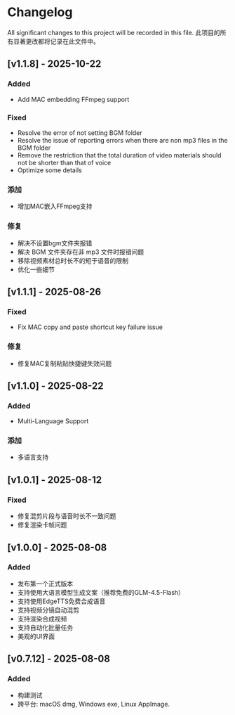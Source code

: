 # Changelog
All significant changes to this project will be recorded in this file.
此项目的所有显著更改都将记录在此文件中。

## [v1.1.8] - 2025-10-22
### Added
- Add MAC embedding FFmpeg support
### Fixed
- Resolve the error of not setting BGM folder
- Resolve the issue of reporting errors when there are non mp3 files in the BGM folder
- Remove the restriction that the total duration of video materials should not be shorter than that of voice
- Optimize some details
### 添加
- 增加MAC嵌入FFmpeg支持
### 修复
- 解决不设置bgm文件夹报错
- 解决 BGM 文件夹存在非 mp3 文件时报错问题
- 移除视频素材总时长不的短于语音的限制
- 优化一些细节


## [v1.1.1] - 2025-08-26
### Fixed
- Fix MAC copy and paste shortcut key failure issue
### 修复
- 修复MAC复制粘贴快捷键失效问题

## [v1.1.0] - 2025-08-22
### Added
- Multi-Language Support
### 添加
- 多语言支持

## [v1.0.1] - 2025-08-12
### Fixed
- 修复混剪片段与语音时长不一致问题
- 修复渲染卡帧问题

## [v1.0.0] - 2025-08-08
### Added
- 发布第一个正式版本
- 支持使用大语言模型生成文案（推荐免费的GLM-4.5-Flash）
- 支持使用EdgeTTS免费合成语音
- 支持视频分镜自动混剪
- 支持渲染合成视频
- 支持自动化批量任务
- 美观的UI界面

## [v0.7.12] - 2025-08-08
### Added
- 构建测试
- 跨平台: macOS dmg, Windows exe, Linux AppImage.
